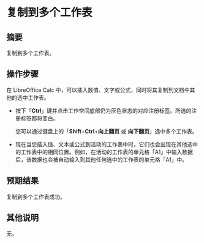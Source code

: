 # 复制到多个工作表

## 摘要

复制到多个工作表。

## 操作步骤

在 LibreOffice Calc 中，可以插入数值、文字或公式，同时将其复制到文档中其他的选中工作表。

- 按下「**Ctrl**」键并点击工作空间底部仍为灰色状态的对应注册标签。所选的注册标签都将变白。

  您可以通过键盘上的「**Shift**+**Ctrl**+**向上翻页** 或 **向下翻页**」选中多个工作表。

- 现在当您插入值、文本或公式到活动的工作表中时，它们也会出现在其他选中的工作表中的相同位置。例如，在活动的工作表的单元格「A1」中输入数据后，该数据也会被自动输入到其他任何选中的工作表的单元格「A1」中。

## 预期结果

复制到多个工作表成功。

## 其他说明

无。
